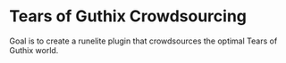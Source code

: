 # Tears of Guthix Crowdsourcing
Goal is to create a runelite plugin that crowdsources the optimal Tears of Guthix world.